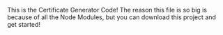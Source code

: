 This is the Certificate Generator Code! The reason this file is so big is because of all the Node Modules, but you can download this project and get started!
